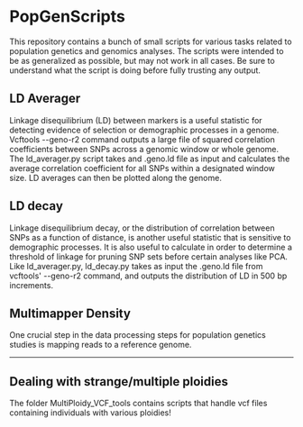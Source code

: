 # PopGenScripts

This repository contains a bunch of small scripts for various tasks related to population genetics and genomics analyses. The scripts were intended to be as generalized as possible, but may not work in all cases. Be sure to understand what the script is doing before fully trusting any output.

## LD Averager
Linkage disequilibrium (LD) between markers is a useful statistic for detecting evidence of selection or demographic processes in a genome. Vcftools --geno-r2 command outputs a large file of squared correlation coefficients between SNPs across a genomic window or whole genome. The ld_averager.py script takes and .geno.ld file as input and calculates the average correlation coefficient for all SNPs within a designated window size. LD averages can then be plotted along the genome.

## LD decay
Linkage disequilibrium decay, or the distribution of correlation between SNPs as a function of distance, is another useful statistic that is sensitive to demographic processes. It is also useful to calculate in order to determine a threshold of linkage for pruning SNP sets before certain analyses like PCA. Like ld_averager.py, ld_decay.py takes as input the .geno.ld file from vcftools' --geno-r2 command, and outputs the distribution of LD in 500 bp increments.

## Multimapper Density
One crucial step in the data processing steps for population genetics studies is mapping reads to a reference genome. 


--------------------------------------------------------------------------------------------------------------
## Dealing with strange/multiple ploidies

The folder MultiPloidy_VCF_tools contains scripts that handle vcf files containing individuals with various ploidies!
